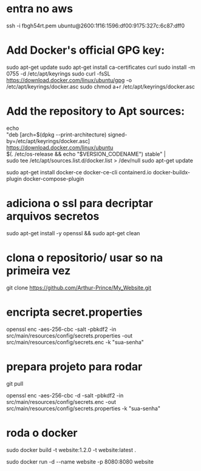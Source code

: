 
# entra no aws
ssh -i fbgh54rt.pem ubuntu@2600:1f16:1596:df00:9175:327c:6c87:dff0


# Add Docker's official GPG key:
sudo apt-get update
sudo apt-get install ca-certificates curl
sudo install -m 0755 -d /etc/apt/keyrings
sudo curl -fsSL https://download.docker.com/linux/ubuntu/gpg -o /etc/apt/keyrings/docker.asc
sudo chmod a+r /etc/apt/keyrings/docker.asc

# Add the repository to Apt sources:
echo \
  "deb [arch=$(dpkg --print-architecture) signed-by=/etc/apt/keyrings/docker.asc] https://download.docker.com/linux/ubuntu \
  $(. /etc/os-release && echo "$VERSION_CODENAME") stable" | \
  sudo tee /etc/apt/sources.list.d/docker.list > /dev/null
sudo apt-get update

sudo apt-get install docker-ce docker-ce-cli containerd.io docker-buildx-plugin docker-compose-plugin

# adiciona o ssl para decriptar arquivos secretos
sudo apt-get install -y openssl && sudo apt-get clean

# clona o repositorio/ usar so na primeira vez
git clone https://github.com/Arthur-Prince/My_Website.git


# encripta secret.properties
openssl enc -aes-256-cbc -salt -pbkdf2 -in src/main/resources/config/secrets.properties -out src/main/resources/config/secrets.enc -k "sua-senha"

# prepara projeto para rodar
git pull

openssl enc -aes-256-cbc -d -salt -pbkdf2 -in src/main/resources/config/secrets.enc -out src/main/resources/config/secrets.properties -k "sua-senha"

# roda o docker

sudo docker build -t website:1.2.0 -t website:latest .

sudo docker run -d --name website -p 8080:8080 website

